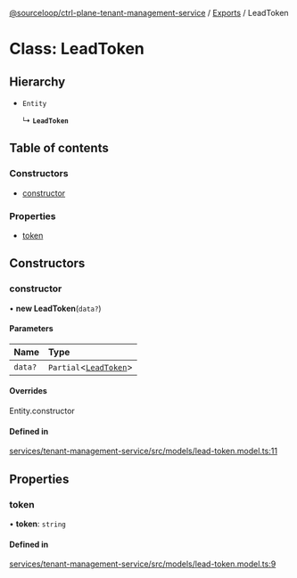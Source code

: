 [@sourceloop/ctrl-plane-tenant-management-service](../README.md) / [Exports](../modules.md) / LeadToken

# Class: LeadToken

## Hierarchy

- `Entity`

  ↳ **`LeadToken`**

## Table of contents

### Constructors

- [constructor](LeadToken.md#constructor)

### Properties

- [token](LeadToken.md#token)

## Constructors

### constructor

• **new LeadToken**(`data?`)

#### Parameters

| Name | Type |
| :------ | :------ |
| `data?` | `Partial`<[`LeadToken`](LeadToken.md)\> |

#### Overrides

Entity.constructor

#### Defined in

[services/tenant-management-service/src/models/lead-token.model.ts:11](https://github.com/sourcefuse/arc-saas/blob/c6084d0/services/tenant-management-service/src/models/lead-token.model.ts#L11)

## Properties

### token

• **token**: `string`

#### Defined in

[services/tenant-management-service/src/models/lead-token.model.ts:9](https://github.com/sourcefuse/arc-saas/blob/c6084d0/services/tenant-management-service/src/models/lead-token.model.ts#L9)
